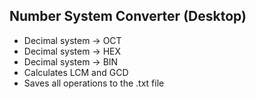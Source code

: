 ## Number System Converter (Desktop)
- Decimal system -> OCT
- Decimal system -> HEX
- Decimal system -> BIN
- Calculates LCM and GCD
- Saves all operations to the .txt file
